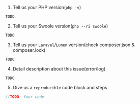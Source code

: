 1. Tell us your PHP version(`php -v`)

`TODO`

2. Tell us your Swoole version(`php --ri swoole`)

`TODO`

3. Tell us your `Laravel`/`Lumen` version(check composer.json & composer.lock)

`TODO`

4. Detail description about this issue(error/log)

`TODO`

5. Give us a `reproducible` code block and steps

```PHP
//TODO: Your code
```
